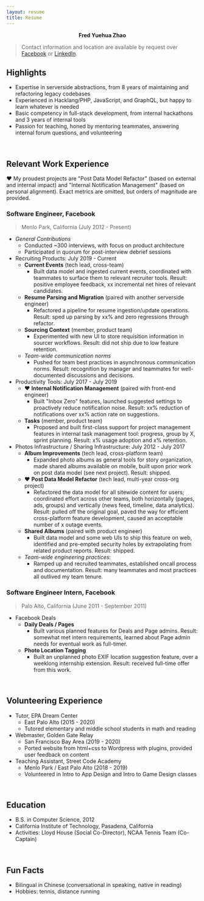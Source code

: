 ```yaml
---
layout: resume
title: Resume
---
```


<p align="center">
  <b>Fred Yuehua Zhao</b>
</p>

> Contact information and location are available by request over [Facebook](https://fb.me/frdzy) or [LinkedIn](https://linkedin.com/in/frdzy).

## Highlights

* Expertise in serverside abstractions, from 8 years of maintaining and refactoring legacy codebases
* Experienced in Hacklang/PHP, JavaScript, and GraphQL, but happy to learn whatever is needed
* Basic competency in full-stack development, from internal hackathons and 3 years of internal tools
* Passion for teaching, honed by mentoring teammates, answering internal forum questions, and volunteering

<br />

## Relevant Work Experience

❤️ My proudest projects are "Post Data Model Refactor" (based on external and internal impact) and "Internal Notification Management" (based on personal alignment). Exact metrics are omitted, but orders of magnitude are provided.

### Software Engineer, Facebook

> Menlo Park, California (July 2012 - Present)

* *General Contributions*
  * Conducted ~300 interviews, with focus on product architecture
  * Participated in quorum for post-interview debrief sessions
* Recruiting Products: July 2019 - Current
  * **Current Events** (tech lead, cross-team)
    * Built data model and ingested current events, coordinated with teammates to surface them to relevant recruiter tools. Result: positive employee feedback, xx incremental net hires of relevant candidates.
  * **Resume Parsing and Migration** (paired with another serverside engineer)
    * Refactored a pipeline for resume ingestion/update operations. Result: sped up parsing by xx% and zero regressions through refactor.
  * **Sourcing Context** (member, product team)
    * Experimented with new UI to store requisition information in sourcer workflows. Result: did not ship due to low feature retention.
  * *Team-wide communication norms*
    * Pushed for team best practices in asynchronous communication norms. Result: recognition by manager and teammates for well-documented discussions and decisions.
* Productivity Tools: July 2017 - July 2019
  * ❤️ **Internal Notification Management** (paired with front-end engineer)
    * Built "Inbox Zero" features, launched suggested settings to proactively reduce notification noise. Result: xx% reduction of notifications over xx% action rate on suggestions.
  * **Tasks** (member, product team)
    * Proposed and built first-class support for project management features in internal task management tool: progress, group by X, sprint planning. Result: x% usage adoption and x% retention.
* Photos Infrastructure / Sharing Infrastructure: July 2012 - July 2017
  * **Album Improvements** (tech lead, cross-platform team)
    * Expanded photo albums as general tools for story organization, made shared albums available on mobile, built upon prior work on post data model (see next project). Result: shipped.
  * ❤️ **Post Data Model Refactor** (tech lead, multi-year cross-org project)
    * Refactored the data model for all sitewide content for users; coordinated effort across other teams, both horizontally (pages, ads, groups) and vertically (news feed, timeline, data analytics). Result: pulled off the original goal, paved the way for efficient cross-platform feature development, caused an acceptable number of x outage events.
  * **Shared Albums** (paired with product engineer)
    * Built data model and some web UIs to ship this feature on web, identified and pre-empted security holes by extrapolating from related product reports. Result: shipped.
  * *Team-wide engineering practices*: 
    * Ramped up and recruited teammates, established oncall process and documentation. Result: many teammates and most practices all outlived my team tenure.

### Software Engineer Intern, Facebook

> Palo Alto, California (June 2011 - September 2011)

* Facebook Deals
  * **Daily Deals / Pages**
    * Built various planned features for Deals and Page admins. Result: somewhat met intern requirements, learned about Page admin needs for eventual work as full-timer.
  * **Photo Location Tagging**
    * Built an unplanned photo EXIF location suggestion feature, over a weeklong internship extension. Result: received full-time offer from this work.

<br />

## Volunteering Experience

* Tutor, EPA Dream Center
  * East Palo Alto (2015 - 2020)
  * Tutored elementary and middle school students in math and reading
* Webmaster, Golden Gate Relay
  * San Francisco Bay Area (2019 - 2020)
  * Ported website from html+css to Wordpress with plugins, provided user feedback on content
* Teaching Assistant, Street Code Academy
  * Menlo Park / East Palo Alto (2018 - 2019)
  * Volunteered in Intro to App Design and Intro to Game Design classes

<br />

## Education

* B.S. in Computer Science, 2012
* California Institute of Technology, Pasadena, California
* Activities: Lloyd House (Social Co-Director), NCAA Tennis Team (Co-Captain)

<br />

## Fun Facts

* Bilingual in Chinese (conversational in speaking, native in reading)
* Hobbies: tennis, distance running
